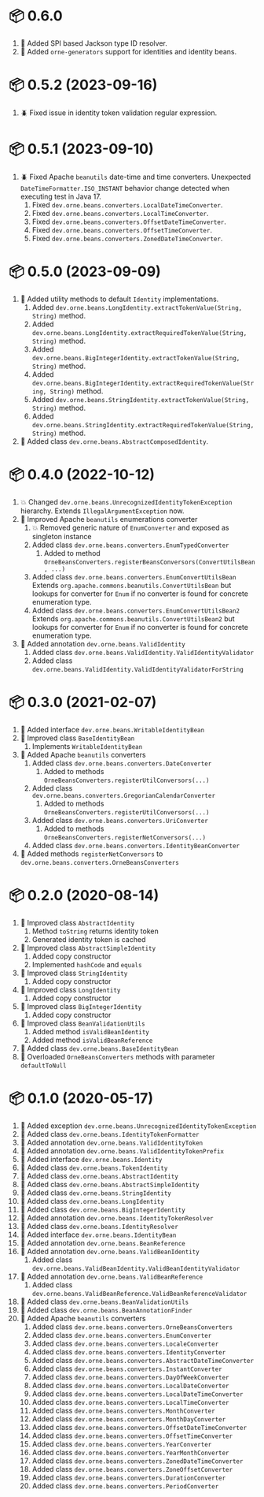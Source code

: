# :package: 0.6.0

01. :gift: Added SPI based Jackson type ID resolver.
01. :gift: Added `orne-generators` support for identities and identity beans.

# :package: 0.5.2 (2023-09-16)

01. :beetle: Fixed issue in identity token validation regular expression.

# :package: 0.5.1 (2023-09-10)

01. :beetle: Fixed Apache `beanutils` date-time and time converters.
    Unexpected `DateTimeFormatter.ISO_INSTANT` behavior change detected when executing test in Java 17.
    01. Fixed `dev.orne.beans.converters.LocalDateTimeConverter`.
    01. Fixed `dev.orne.beans.converters.LocalTimeConverter`.
    01. Fixed `dev.orne.beans.converters.OffsetDateTimeConverter`.
    01. Fixed `dev.orne.beans.converters.OffsetTimeConverter`.
    01. Fixed `dev.orne.beans.converters.ZonedDateTimeConverter`.

# :package: 0.5.0 (2023-09-09)

01. :gift: Added utility methods to default `Identity` implementations.
    01. Added `dev.orne.beans.LongIdentity.extractTokenValue(String, String)` method.
    01. Added `dev.orne.beans.LongIdentity.extractRequiredTokenValue(String, String)` method.
    01. Added `dev.orne.beans.BigIntegerIdentity.extractTokenValue(String, String)` method.
    01. Added `dev.orne.beans.BigIntegerIdentity.extractRequiredTokenValue(String, String)` method.
    01. Added `dev.orne.beans.StringIdentity.extractTokenValue(String, String)` method.
    01. Added `dev.orne.beans.StringIdentity.extractRequiredTokenValue(String, String)` method.
01. :gift: Added class `dev.orne.beans.AbstractComposedIdentity`.

# :package: 0.4.0 (2022-10-12)

01. :boom: Changed `dev.orne.beans.UnrecognizedIdentityTokenException` hierarchy.
    Extends `IllegalArgumentException` now.
01. :gift: Improved Apache `beanutils` enumerations converter
    01. :boom: Removed generic nature of `EnumConverter` and exposed as singleton instance
    01. Added class `dev.orne.beans.converters.EnumTypedConverter`
        01. Added to method `OrneBeansConverters.registerBeansConversors(ConvertUtilsBean, ...)`
    01. Added class `dev.orne.beans.converters.EnumConvertUtilsBean`
        Extends `org.apache.commons.beanutils.ConvertUtilsBean` but lookups for
        converter for `Enum` if no converter is found for concrete enumeration
        type.
    01. Added class `dev.orne.beans.converters.EnumConvertUtilsBean2`
        Extends `org.apache.commons.beanutils.ConvertUtilsBean2` but lookups for
        converter for `Enum` if no converter is found for concrete enumeration
        type.
01. :gift: Added annotation `dev.orne.beans.ValidIdentity`
    01. Added class `dev.orne.beans.ValidIdentity.ValidIdentityValidator`
    01. Added class `dev.orne.beans.ValidIdentity.ValidIdentityValidatorForString`

# :package: 0.3.0 (2021-02-07)

01. :gift: Added interface `dev.orne.beans.WritableIdentityBean`
01. :gift: Improved class `BaseIdentityBean`
    01. Implements `WritableIdentityBean`
01. :gift: Added Apache `beanutils` converters
    01. Added class `dev.orne.beans.converters.DateConverter`
        01. Added to methods `OrneBeansConverters.registerUtilConversors(...)`
    01. Added class `dev.orne.beans.converters.GregorianCalendarConverter`
        01. Added to methods `OrneBeansConverters.registerUtilConversors(...)`
    01. Added class `dev.orne.beans.converters.UriConverter`
        01. Added to methods `OrneBeansConverters.registerNetConversors(...)`
    01. Added class `dev.orne.beans.converters.IdentityBeanConverter`
01. :gift: Added methods `registerNetConversors` to `dev.orne.beans.converters.OrneBeansConverters`

# :package: 0.2.0 (2020-08-14)

01. :gift: Improved class `AbstractIdentity`
    01. Method `toString` returns identity token
    01. Generated identity token is cached
01. :gift: Improved class `AbstractSimpleIdentity`
    01. Added copy constructor
    01. Implemented `hashCode` and `equals`
01. :gift: Improved class `StringIdentity`
    01. Added copy constructor
01. :gift: Improved class `LongIdentity`
    01. Added copy constructor
01. :gift: Improved class `BigIntegerIdentity`
    01. Added copy constructor
01. :gift: Improved class `BeanValidationUtils`
    01. Added method `isValidBeanIdentity`
    01. Added method `isValidBeanReference`
01. :gift: Added class `dev.orne.beans.BaseIdentityBean`
01. :gift: Overloaded `OrneBeansConverters` methods with parameter `defaultToNull`

# :package: 0.1.0 (2020-05-17)

01. :gift: Added exception `dev.orne.beans.UnrecognizedIdentityTokenException`
01. :gift: Added class `dev.orne.beans.IdentityTokenFormatter`
01. :gift: Added annotation `dev.orne.beans.ValidIdentityToken`
01. :gift: Added annotation `dev.orne.beans.ValidIdentityTokenPrefix`
01. :gift: Added interface `dev.orne.beans.Identity`
01. :gift: Added class `dev.orne.beans.TokenIdentity`
01. :gift: Added class `dev.orne.beans.AbstractIdentity`
01. :gift: Added class `dev.orne.beans.AbstractSimpleIdentity`
01. :gift: Added class `dev.orne.beans.StringIdentity`
01. :gift: Added class `dev.orne.beans.LongIdentity`
01. :gift: Added class `dev.orne.beans.BigIntegerIdentity`
01. :gift: Added annotation `dev.orne.beans.IdentityTokenResolver`
01. :gift: Added class `dev.orne.beans.IdentityResolver`
01. :gift: Added interface `dev.orne.beans.IdentityBean`
01. :gift: Added annotation `dev.orne.beans.BeanReference`
01. :gift: Added annotation `dev.orne.beans.ValidBeanIdentity`
    01. Added class `dev.orne.beans.ValidBeanIdentity.ValidBeanIdentityValidator`
01. :gift: Added annotation `dev.orne.beans.ValidBeanReference`
    01. Added class `dev.orne.beans.ValidBeanReference.ValidBeanReferenceValidator`
01. :gift: Added class `dev.orne.beans.BeanValidationUtils`
01. :gift: Added class `dev.orne.beans.BeanAnnotationFinder`
01. :gift: Added Apache `beanutils` converters
    01. Added class `dev.orne.beans.converters.OrneBeansConverters`
    01. Added class `dev.orne.beans.converters.EnumConverter`
    01. Added class `dev.orne.beans.converters.LocaleConverter`
    01. Added class `dev.orne.beans.converters.IdentityConverter`
    01. Added class `dev.orne.beans.converters.AbstractDateTimeConverter`
    01. Added class `dev.orne.beans.converters.InstantConverter`
    01. Added class `dev.orne.beans.converters.DayOfWeekConverter`
    01. Added class `dev.orne.beans.converters.LocalDateConverter`
    01. Added class `dev.orne.beans.converters.LocalDateTimeConverter`
    01. Added class `dev.orne.beans.converters.LocalTimeConverter`
    01. Added class `dev.orne.beans.converters.MonthConverter`
    01. Added class `dev.orne.beans.converters.MonthDayConverter`
    01. Added class `dev.orne.beans.converters.OffsetDateTimeConverter`
    01. Added class `dev.orne.beans.converters.OffsetTimeConverter`
    01. Added class `dev.orne.beans.converters.YearConverter`
    01. Added class `dev.orne.beans.converters.YearMonthConverter`
    01. Added class `dev.orne.beans.converters.ZonedDateTimeConverter`
    01. Added class `dev.orne.beans.converters.ZoneOffsetConverter`
    01. Added class `dev.orne.beans.converters.DurationConverter`
    01. Added class `dev.orne.beans.converters.PeriodConverter`

